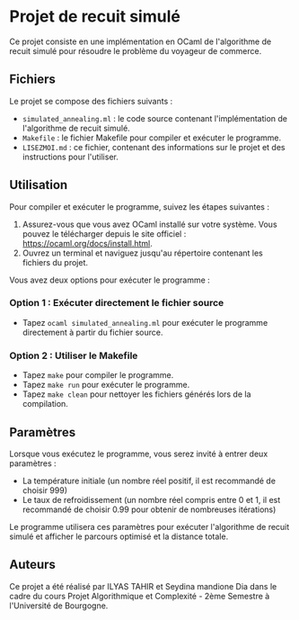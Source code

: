 # Projet de recuit simulé

Ce projet consiste en une implémentation en OCaml de l'algorithme de recuit simulé pour résoudre le problème du voyageur de commerce.

## Fichiers

Le projet se compose des fichiers suivants :

* `simulated_annealing.ml` : le code source contenant l'implémentation de l'algorithme de recuit simulé.
* `Makefile` : le fichier Makefile pour compiler et exécuter le programme.
* `LISEZMOI.md` : ce fichier, contenant des informations sur le projet et des instructions pour l'utiliser.

## Utilisation

Pour compiler et exécuter le programme, suivez les étapes suivantes :

1. Assurez-vous que vous avez OCaml installé sur votre système. Vous pouvez le télécharger depuis le site officiel : <https://ocaml.org/docs/install.html>.
2. Ouvrez un terminal et naviguez jusqu'au répertoire contenant les fichiers du projet.

Vous avez deux options pour exécuter le programme :

### Option 1 : Exécuter directement le fichier source

* Tapez `ocaml simulated_annealing.ml` pour exécuter le programme directement à partir du fichier source.

### Option 2 : Utiliser le Makefile

* Tapez `make` pour compiler le programme.
* Tapez `make run` pour exécuter le programme.
* Tapez `make clean` pour nettoyer les fichiers générés lors de la compilation.

## Paramètres

Lorsque vous exécutez le programme, vous serez invité à entrer deux paramètres :

* La température initiale (un nombre réel positif, il est recommandé de choisir 999)
* Le taux de refroidissement (un nombre réel compris entre 0 et 1, il est recommandé de choisir 0.99 pour obtenir de nombreuses itérations)

Le programme utilisera ces paramètres pour exécuter l'algorithme de recuit simulé et afficher le parcours optimisé et la distance totale.

## Auteurs

Ce projet a été réalisé par ILYAS TAHIR et Seydina mandione Dia dans le cadre du cours Projet Algorithmique et Complexité - 2ème Semestre à l'Université de Bourgogne.
